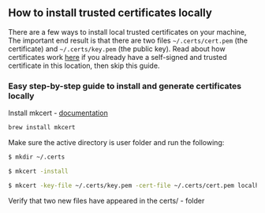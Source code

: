 ## How to install trusted certificates locally

There are a few ways to install local trusted certificates on your machine, The important end result is that there are two files `~/.certs/cert.pem` (the certificate) and `~/.certs/key.pem` (the public key). Read about how certificates work [here](http://www.steves-internet-guide.com/ssl-certificates-explained/) if you already have a self-signed and trusted certificate in this location, then skip this guide.

### Easy step-by-step guide to install and generate certificates locally

Install mkcert - [documentation](https://github.com/FiloSottile/mkcert)

```sh
brew install mkcert
```

Make sure the active directory is user folder and run the following:

```sh
$ mkdir ~/.certs

$ mkcert -install

$ mkcert -key-file ~/.certs/key.pem -cert-file ~/.certs/cert.pem localhost 127.0.0.1 ::1

```

Verify that two new files have appeared in the certs/ - folder
